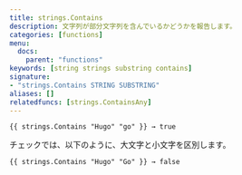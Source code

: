 ```yaml
---
title: strings.Contains
description: 文字列が部分文字列を含んでいるかどうかを報告します。
categories: [functions]
menu:
  docs:
    parent: "functions"
keywords: [string strings substring contains]
signature: 
- "strings.Contains STRING SUBSTRING"
aliases: []
relatedfuncs: [strings.ContainsAny]
---
```


```go-html-template
{{ strings.Contains "Hugo" "go" }} → true
```

チェックでは、以下のように、大文字と小文字を区別します。

```go-html-template
{{ strings.Contains "Hugo" "Go" }} → false
```
